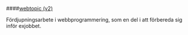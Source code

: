 ####[webtopic (v2)](kurser/webtopic-v2)

Fördjupningsarbete i webbprogrammering, som en del i att förbereda sig inför exjobbet.
